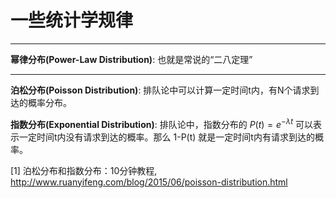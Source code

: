 # 一些统计学规律

---

**幂律分布(Power-Law Distribution)**: 也就是常说的“二八定理”

---

**泊松分布(Poisson Distribution)**: 排队论中可以计算一定时间t内，有N个请求到达的概率分布。

**指数分布(Exponential Distribution)**: 排队论中，指数分布的 $P(t)=e^{-\lambda t}$ 可以表示一定时间t内没有请求到达的概率。那么 1-P(t) 就是一定时间t内有请求到达的概率。

[1] 泊松分布和指数分布：10分钟教程, http://www.ruanyifeng.com/blog/2015/06/poisson-distribution.html